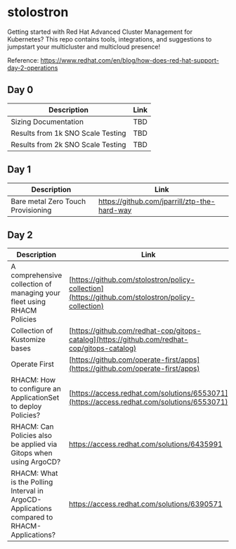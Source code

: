 # stolostron
Getting started with Red Hat Advanced Cluster Management for Kubernetes?  This repo contains tools, integrations, and suggestions to jumpstart your multicluster and multicloud presence!

Reference: https://www.redhat.com/en/blog/how-does-red-hat-support-day-2-operations

## Day 0

| Description | Link |
|-------------|------|
| Sizing Documentation | TBD |
| Results from 1k SNO Scale Testing | TBD |
| Results from 2k SNO Scale Testing | TBD |

## Day 1

| Description | Link |
|-------------|------|
| Bare metal Zero Touch Provisioning | https://github.com/jparrill/ztp-the-hard-way |

## Day 2

| Description | Link |
|-------------|------|
| A comprehensive collection of managing your fleet using RHACM Policies | [https://github.com/stolostron/policy-collection](https://github.com/stolostron/policy-collection) |
| Collection of Kustomize bases | [https://github.com/redhat-cop/gitops-catalog](https://github.com/redhat-cop/gitops-catalog) |
| Operate First | [https://github.com/operate-first/apps](https://github.com/operate-first/apps) |
| RHACM: How to configure an ApplicationSet to deploy Policies? | [https://access.redhat.com/solutions/6553071](https://access.redhat.com/solutions/6553071) |
| RHACM: Can Policies also be applied via Gitops when using ArgoCD? | https://access.redhat.com/solutions/6435991 |
| RHACM: What is the Polling Interval in ArgoCD-Applications compared to RHACM-Applications? | https://access.redhat.com/solutions/6390571 |

